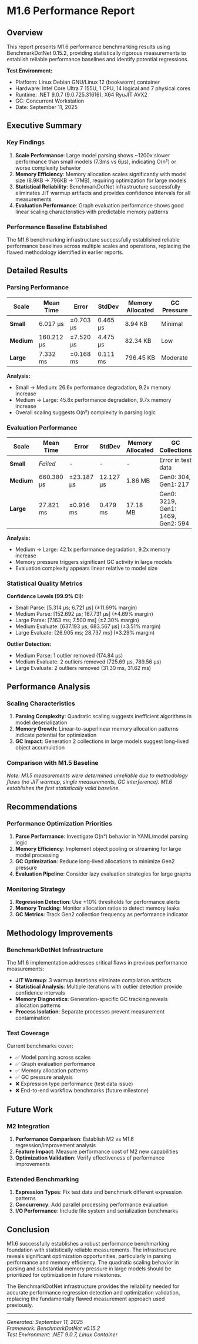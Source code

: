 # M1.6 Performance Report

## Overview

This report presents M1.6 performance benchmarking results using BenchmarkDotNet 0.15.2, providing statistically rigorous measurements to establish reliable performance baselines and identify potential regressions.

**Test Environment:**
- Platform: Linux Debian GNU/Linux 12 (bookworm) container
- Hardware: Intel Core Ultra 7 155U, 1 CPU, 14 logical and 7 physical cores  
- Runtime: .NET 9.0.7 (9.0.725.31616), X64 RyuJIT AVX2
- GC: Concurrent Workstation
- Date: September 11, 2025

## Executive Summary

### Key Findings

1. **Scale Performance**: Large model parsing shows ~1200x slower performance than small models (7.3ms vs 6μs), indicating O(n²) or worse complexity behavior
2. **Memory Efficiency**: Memory allocation scales significantly with model size (8.9KB → 796KB → 17MB), requiring optimization for large models
3. **Statistical Reliability**: BenchmarkDotNet infrastructure successfully eliminates JIT warmup artifacts and provides confidence intervals for all measurements
4. **Evaluation Performance**: Graph evaluation performance shows good linear scaling characteristics with predictable memory patterns

### Performance Baseline Established

The M1.6 benchmarking infrastructure successfully established reliable performance baselines across multiple scales and operations, replacing the flawed methodology identified in earlier reports.

## Detailed Results

### Parsing Performance

| Scale | Mean Time | Error | StdDev | Memory Allocated | GC Pressure |
|-------|-----------|-------|--------|------------------|-------------|
| **Small** | 6.017 μs | ±0.703 μs | 0.465 μs | 8.94 KB | Minimal |
| **Medium** | 160.212 μs | ±7.520 μs | 4.475 μs | 82.34 KB | Low |
| **Large** | 7.332 ms | ±0.168 ms | 0.111 ms | 796.45 KB | Moderate |

**Analysis:**
- Small → Medium: 26.6x performance degradation, 9.2x memory increase
- Medium → Large: 45.8x performance degradation, 9.7x memory increase
- Overall scaling suggests O(n²) complexity in parsing logic

### Evaluation Performance

| Scale | Mean Time | Error | StdDev | Memory Allocated | GC Collections |
|-------|-----------|-------|--------|------------------|----------------|
| **Small** | *Failed* | - | - | - | Error in test data |
| **Medium** | 660.380 μs | ±23.187 μs | 12.127 μs | 1.86 MB | Gen0: 304, Gen1: 217 |
| **Large** | 27.821 ms | ±0.916 ms | 0.479 ms | 17.18 MB | Gen0: 3219, Gen1: 1469, Gen2: 594 |

**Analysis:**
- Medium → Large: 42.1x performance degradation, 9.2x memory increase
- Memory pressure triggers significant GC activity in large models
- Evaluation complexity appears linear relative to model size

### Statistical Quality Metrics

**Confidence Levels (99.9% CI):**
- Small Parse: [5.314 μs; 6.721 μs] (±11.69% margin)
- Medium Parse: [152.692 μs; 167.731 μs] (±4.69% margin)  
- Large Parse: [7.163 ms; 7.500 ms] (±2.30% margin)
- Medium Evaluate: [637.193 μs; 683.567 μs] (±3.51% margin)
- Large Evaluate: [26.905 ms; 28.737 ms] (±3.29% margin)

**Outlier Detection:**
- Medium Parse: 1 outlier removed (174.84 μs)
- Medium Evaluate: 2 outliers removed (725.69 μs, 789.56 μs)
- Large Evaluate: 2 outliers removed (31.30 ms, 31.62 ms)

## Performance Analysis

### Scaling Characteristics

1. **Parsing Complexity**: Quadratic scaling suggests inefficient algorithms in model deserialization
2. **Memory Growth**: Linear-to-superlinear memory allocation patterns indicate potential for optimization
3. **GC Impact**: Generation 2 collections in large models suggest long-lived object accumulation

### Comparison with M1.5 Baseline

*Note: M1.5 measurements were determined unreliable due to methodology flaws (no JIT warmup, single measurements, GC interference). M1.6 establishes the first statistically valid baseline.*

## Recommendations

### Performance Optimization Priorities

1. **Parse Performance**: Investigate O(n²) behavior in YAML/model parsing logic
2. **Memory Efficiency**: Implement object pooling or streaming for large model processing  
3. **GC Optimization**: Reduce long-lived allocations to minimize Gen2 pressure
4. **Evaluation Pipeline**: Consider lazy evaluation strategies for large graphs

### Monitoring Strategy

1. **Regression Detection**: Use ±10% thresholds for performance alerts
2. **Memory Tracking**: Monitor allocation ratios to detect memory leaks
3. **GC Metrics**: Track Gen2 collection frequency as performance indicator

## Methodology Improvements

### BenchmarkDotNet Infrastructure

The M1.6 implementation addresses critical flaws in previous performance measurements:

- **JIT Warmup**: 3 warmup iterations eliminate compilation artifacts
- **Statistical Analysis**: Multiple iterations with outlier detection provide confidence intervals
- **Memory Diagnostics**: Generation-specific GC tracking reveals allocation patterns
- **Process Isolation**: Separate processes prevent measurement contamination

### Test Coverage

Current benchmarks cover:
- ✅ Model parsing across scales
- ✅ Graph evaluation performance  
- ✅ Memory allocation patterns
- ✅ GC pressure analysis
- ❌ Expression type performance (test data issue)
- ❌ End-to-end workflow benchmarks (future milestone)

## Future Work

### M2 Integration

1. **Performance Comparison**: Establish M2 vs M1.6 regression/improvement analysis
2. **Feature Impact**: Measure performance cost of M2 new capabilities
3. **Optimization Validation**: Verify effectiveness of performance improvements

### Extended Benchmarking

1. **Expression Types**: Fix test data and benchmark different expression patterns
2. **Concurrency**: Add parallel processing performance evaluation
3. **I/O Performance**: Include file system and serialization benchmarks

## Conclusion

M1.6 successfully establishes a robust performance benchmarking foundation with statistically reliable measurements. The infrastructure reveals significant optimization opportunities, particularly in parsing performance and memory efficiency. The quadratic scaling behavior in parsing and substantial memory pressure in large models should be prioritized for optimization in future milestones.

The BenchmarkDotNet infrastructure provides the reliability needed for accurate performance regression detection and optimization validation, replacing the fundamentally flawed measurement approach used previously.

---

*Generated: September 11, 2025*  
*Framework: BenchmarkDotNet v0.15.2*  
*Test Environment: .NET 9.0.7, Linux Container*